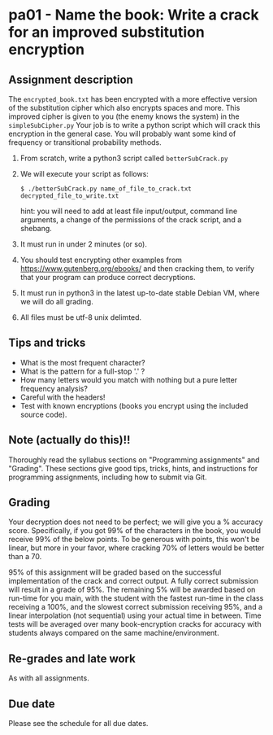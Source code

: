 # pa01 - Name the book: Write a crack for an improved substitution encryption

## Assignment description
The `encrypted_book.txt` has been encrypted with a more effective version of the substitution cipher which also encrypts spaces and more.
This improved cipher is given to you (the enemy knows the system) in the `simpleSubCipher.py`
Your job is to write a python script which will crack this encryption in the general case.
You will probably want some kind of frequency or transitional probability methods.

1. From scratch, write a python3 script called `betterSubCrack.py`

2. We will execute your script as follows:

    `$ ./betterSubCrack.py name_of_file_to_crack.txt decrypted_file_to_write.txt`

    hint: you will need to add at least file input/output, command line arguments, a change of the permissions of the crack script, and a shebang.

3. It must run in under 2 minutes (or so).

4. You should test encrypting other examples from https://www.gutenberg.org/ebooks/ and then cracking them, to verify that your program can produce correct decryptions.

5. It must run in python3 in the latest up-to-date stable Debian VM, where we will do all grading. 

6. All files must be utf-8 unix delimted.

## Tips and tricks
* What is the most frequent character?
* What is the pattern for a full-stop '.' ?
* How many letters would you match with nothing but a pure letter frequency analysis?
* Careful with the headers! 
* Test with known encryptions (books you encrypt using the included source code).

## Note (actually do this)!!
Thoroughly read the syllabus sections on "Programming assignments" and "Grading". These sections give good tips, tricks, hints, and instructions for programming assignments, including how to submit via Git.

## Grading
Your decryption does not need to be perfect; we will give you a % accuracy score. 
Specifically, if you got 99% of the characters in the book, you would receive 99% of the below points.
To be generous with points, this won't be linear, but more in your favor, where cracking 70% of letters would be better than a 70.

95% of this assignment will be graded based on the successful implementation of the crack and correct output.
A fully correct submission will result in a grade of 95%.
The remaining 5% will be awarded based on run-time for you main, with the student with the fastest run-time in the class receiving a 100%, and the slowest correct submission receiving 95%, and a linear interpolation (not sequential) using your actual time in between.
Time tests will be averaged over many book-encryption cracks for accuracy with students always compared on the same machine/environment.

## Re-grades and late work
As with all assignments.

## Due date
Please see the schedule for all due dates.

